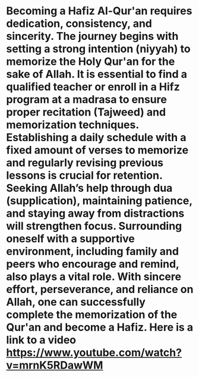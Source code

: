 # Becoming a Hafiz Al-Qur'an requires dedication, consistency, and sincerity. The journey begins with setting a strong intention (niyyah) to memorize the Holy Qur'an for the sake of Allah. It is essential to find a qualified teacher or enroll in a Hifz program at a madrasa to ensure proper recitation (Tajweed) and memorization techniques. Establishing a daily schedule with a fixed amount of verses to memorize and regularly revising previous lessons is crucial for retention. Seeking Allah’s help through dua (supplication), maintaining patience, and staying away from distractions will strengthen focus. Surrounding oneself with a supportive environment, including family and peers who encourage and remind, also plays a vital role. With sincere effort, perseverance, and reliance on Allah, one can successfully complete the memorization of the Qur'an and become a Hafiz. Here is a link to a video https://www.youtube.com/watch?v=mrnK5RDawWM
